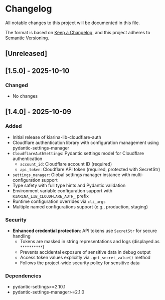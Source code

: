 # Changelog

All notable changes to this project will be documented in this file.

The format is based on [Keep a Changelog](https://keepachangelog.com/en/1.0.0/),
and this project adheres to [Semantic Versioning](https://semver.org/spec/v2.0.0.html).

## [Unreleased]

## [1.5.0] - 2025-10-10

### Changed
- No changes

## [1.4.0] - 2025-10-09

### Added
- Initial release of kiarina-lib-cloudflare-auth
- Cloudflare authentication library with configuration management using pydantic-settings-manager
- `CloudflareAuthSettings`: Pydantic settings model for Cloudflare authentication
  - `account_id`: Cloudflare account ID (required)
  - `api_token`: Cloudflare API token (required, protected with SecretStr)
- `settings_manager`: Global settings manager instance with multi-configuration support
- Type safety with full type hints and Pydantic validation
- Environment variable configuration support with `KIARINA_LIB_CLOUDFLARE_AUTH_` prefix
- Runtime configuration overrides via `cli_args`
- Multiple named configurations support (e.g., production, staging)

### Security
- **Enhanced credential protection**: API tokens use `SecretStr` for secure handling
  - Tokens are masked in string representations and logs (displayed as `**********`)
  - Prevents accidental exposure of sensitive data in debug output
  - Access token values explicitly via `.get_secret_value()` method
  - Follows the project-wide security policy for sensitive data

### Dependencies
- pydantic-settings>=2.10.1
- pydantic-settings-manager>=2.1.0
